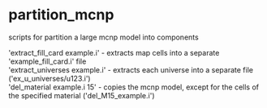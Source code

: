 # partition_mcnp
scripts for partition a large mcnp model into components  

'extract_fill_card example.i' - extracts map cells into a separate 'example_fill_card.i' file  
'extract_universes example.i' - extracts each universe into a separate file ('ex_u_universes/u123.i')  
'del_material example.i 15' - copies the mcnp model, except for the cells of the specified material ('del_M15_example.i')  
